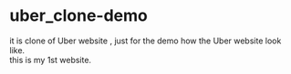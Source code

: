 # uber_clone-demo
it is clone of Uber website , just  for the demo how the Uber website look like.
</br>
this is my 1st website.

